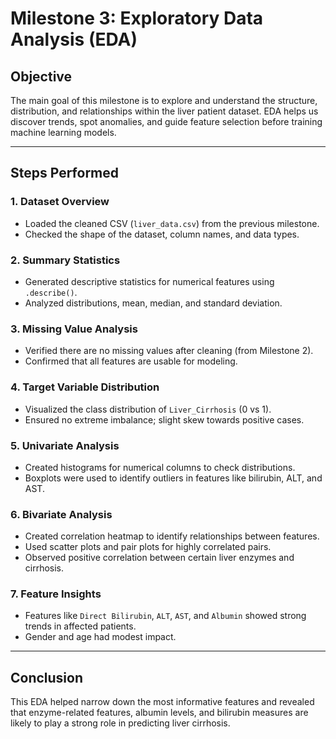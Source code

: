 
# Milestone 3: Exploratory Data Analysis (EDA)

## Objective

The main goal of this milestone is to explore and understand the structure, distribution, and relationships within the liver patient dataset. EDA helps us discover trends, spot anomalies, and guide feature selection before training machine learning models.

---

## Steps Performed

### 1. Dataset Overview
- Loaded the cleaned CSV (`liver_data.csv`) from the previous milestone.
- Checked the shape of the dataset, column names, and data types.

### 2. Summary Statistics
- Generated descriptive statistics for numerical features using `.describe()`.
- Analyzed distributions, mean, median, and standard deviation.

### 3. Missing Value Analysis
- Verified there are no missing values after cleaning (from Milestone 2).
- Confirmed that all features are usable for modeling.

### 4. Target Variable Distribution
- Visualized the class distribution of `Liver_Cirrhosis` (0 vs 1).
- Ensured no extreme imbalance; slight skew towards positive cases.

### 5. Univariate Analysis
- Created histograms for numerical columns to check distributions.
- Boxplots were used to identify outliers in features like bilirubin, ALT, and AST.

### 6. Bivariate Analysis
- Created correlation heatmap to identify relationships between features.
- Used scatter plots and pair plots for highly correlated pairs.
- Observed positive correlation between certain liver enzymes and cirrhosis.

### 7. Feature Insights
- Features like `Direct Bilirubin`, `ALT`, `AST`, and `Albumin` showed strong trends in affected patients.
- Gender and age had modest impact.

---

## Conclusion

This EDA helped narrow down the most informative features and revealed that enzyme-related features, albumin levels, and bilirubin measures are likely to play a strong role in predicting liver cirrhosis.

